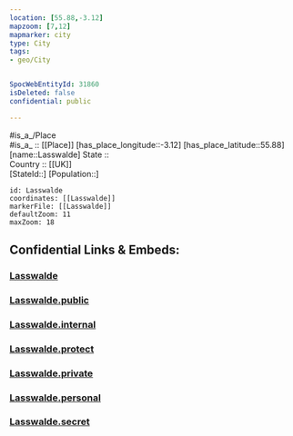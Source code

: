 ```yaml
---
location: [55.88,-3.12] 
mapzoom: [7,12] 
mapmarker: city 
type: City
tags:
- geo/City


SpocWebEntityId: 31860
isDeleted: false
confidential: public

---
```

#is_a_/Place  
#is_a_ :: [[Place]] 
[has_place_longitude::-3.12] 
[has_place_latitude::55.88] 
[name::Lasswalde] 
State ::  
Country :: [[UK]]  
[StateId::] 
[Population::] 



```leaflet
id: Lasswalde
coordinates: [[Lasswalde]] 
markerFile: [[Lasswalde]] 
defaultZoom: 11 
maxZoom: 18
```


## Confidential Links & Embeds: 

### [Lasswalde](/_Standards/Earth/Continent/Europe/Europe~North/UK/Scotland/counties~Scotland/Lothian~Mid/cities~Lothian~Mid/Lasswalde.md) 

### [Lasswalde.public](/_public/Earth/Continent/Europe/Europe~North/UK/Scotland/counties~Scotland/Lothian~Mid/cities~Lothian~Mid/Lasswalde.public.md) 

### [Lasswalde.internal](/_internal/Earth/Continent/Europe/Europe~North/UK/Scotland/counties~Scotland/Lothian~Mid/cities~Lothian~Mid/Lasswalde.internal.md) 

### [Lasswalde.protect](/_protect/Earth/Continent/Europe/Europe~North/UK/Scotland/counties~Scotland/Lothian~Mid/cities~Lothian~Mid/Lasswalde.protect.md) 

### [Lasswalde.private](/_private/Earth/Continent/Europe/Europe~North/UK/Scotland/counties~Scotland/Lothian~Mid/cities~Lothian~Mid/Lasswalde.private.md) 

### [Lasswalde.personal](/_personal/Earth/Continent/Europe/Europe~North/UK/Scotland/counties~Scotland/Lothian~Mid/cities~Lothian~Mid/Lasswalde.personal.md) 

### [Lasswalde.secret](/_secret/Earth/Continent/Europe/Europe~North/UK/Scotland/counties~Scotland/Lothian~Mid/cities~Lothian~Mid/Lasswalde.secret.md)


